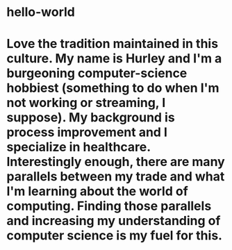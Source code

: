 # hello-world

# Love the tradition maintained in this culture. My name is Hurley and I'm a burgeoning computer-science hobbiest (something to do when I'm not working or streaming, I suppose). My background is process improvement and I specialize in healthcare. Interestingly enough, there are many parallels between my trade and what I'm learning about the world of computing. Finding those parallels and increasing my understanding of computer science is my fuel for this.
